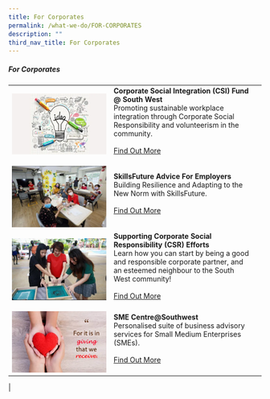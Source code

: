 ```yaml
---
title: For Corporates
permalink: /what-we-do/FOR-CORPORATES
description: ""
third_nav_title: For Corporates
---
```

##### For Corporates

| ||  |
| -------- | -------- | -------- |
| ![](/images/SWIFT.png)    |   **Corporate Social Integration (CSI) Fund @ South West**<br> Promoting sustainable workplace integration through Corporate Social Responsibility and volunteerism in the community.<br><br> [Find Out More](/what-we-do/FOR-corporates/csifund)<br><br>|      |
| ![](/images/What%20We%20Do/For%20Ground%20Up%20initatives/WeCare%20Arts%20Fund%20@%20SW/WeCare-P4.jpg)    |   **SkillsFuture Advice For Employers**<br> Building Resilience and Adapting to the New Norm with SkillsFuture. <br><br> [Find Out More](/what-we-do/FOR-corporates/sfae)<br><br>|
|![](/images/What%20We%20Do/For%20Ground%20Up%20initatives/SW%20Youth%20Fund/SW%20Youth%20Fund-P1.jpg)|  **Supporting Corporate Social Responsibility (CSR) Efforts**<br>Learn how you can start by being a good and responsible corporate partner, and an esteemed neighbour to the South West community!<br><br> [Find Out More](/what-we-do/For-corporates/csrefforts)<br><br>|
|![](/images/SWHappyFund.png)| **SME Centre@Southwest**<br>Personalised suite of business advisory services for Small Medium Enterprises (SMEs).<br><br> [Find Out More](/what-we-do/For-corporates/smecentresw)<br><br>|   
|